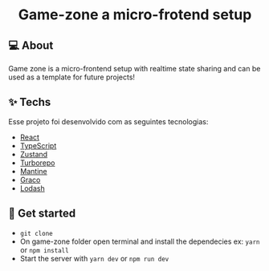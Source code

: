 
<h1 align="center">
 Game-zone a micro-frotend setup
</h1>

## 💻 About

Game zone is a micro-frontend setup with realtime state sharing and can be used as a template for future projects!

## ✨ Techs

Esse projeto foi desenvolvido com as seguintes tecnologias:

- [React](https://reactjs.org)
- [TypeScript](https://www.typescriptlang.org/) 
- [Zustand](https://zustand-demo.pmnd.rs/)
- [Turborepo](https://turbo.build/)
- [Mantine](https://mantine.dev/)
- [Graco](https://craco.js.org/docs/)
- [Lodash](https://lodash.com/)

## 🚀 Get started

- `git clone`
- On game-zone folder open terminal and install the dependecies ex: `yarn` or `npm install`
- Start the server with `yarn dev` or `npm run dev`


